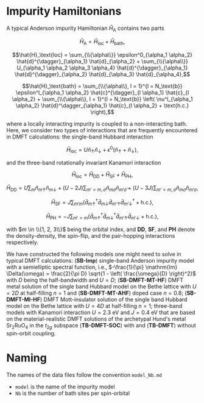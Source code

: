 # Impurity Hamiltonians

A typical Anderson impurity Hamiltonian $\hat{H}_{\text{A}}$ contains two parts

```math
\hat{H}_{\text{A}} = \hat{H}_{\text{loc}} + \hat{H}_{\text{bath}}, 
```

```math
\hat{H}_\text{loc} = \sum_{\\{\alpha\\}} \epsilon^0_{\alpha_1 \alpha_2} \hat{d}^{\dagger}_{\alpha_1} \hat{d}_{\alpha_2} + \sum_{\\{\alpha\\}} U_{\alpha_1 \alpha_2 \alpha_3 \alpha_4} \hat{d}^{\dagger}_{\alpha_1} \hat{d}^{\dagger}_{\alpha_2} \hat{d}_{\alpha_3} \hat{d}_{\alpha_4},
```

```math
\hat{H}_\text{bath} = \sum_{\\{\alpha\\}, l = 1}^{l = N_\text{b}} \epsilon^l_{\alpha_1 \alpha_2} \hat{c}^{\dagger}_{l \alpha_1} \hat{c}_{l \alpha_2} + \sum_{\\{\alpha\\}, l = 1}^{l = N_\text{b}} \left( \nu^l_{\alpha_1 \alpha_2} \hat{d}^\dagger_{\alpha_1} \hat{c}_{l \alpha_2} + \text{h.c.} \right),
```

where a locally interacting impurity is coupled to a non-interacting bath. Here, we consider two types of interactions that are frequently encountered in DMFT calculations: the single-band Hubbard interaction

```math
\hat{H}_\text{loc} = U \hat{n}_{\uparrow} \hat{n}_{\downarrow} + \epsilon^0 \left( \hat{n}_{\uparrow} + \hat{n}_{\downarrow} \right),
```

and the three-band rotationally invariant Kanamori interaction

```math
\hat{H}_\text{loc} = \hat{H}_\text{DD} + \hat{H}_\text{SF} +\hat{H}_\text{PH},
```

```math
\hat{H}_\text{DD} = U \sum_m \hat{n}_{m \uparrow} \hat{n}_{m \downarrow} + (U - 2 J) \sum_{m' > m, \sigma} \hat{n}_{m \sigma} \hat{n}_{m' \bar{\sigma}} + (U - 3 J) \sum_{m' > m, \sigma} \hat{n}_{m \sigma} \hat{n}_{m' \sigma},
```

```math
\hat{H}_\text{SF} = J \sum_{m' m} \left( \hat{d}^\dagger_{m \uparrow} \hat{d}_{m \downarrow} \hat{d}_{m' \uparrow} \hat{d}^\dagger_{m' \downarrow} + \text{h.c.} \right),
```

```math
\hat{H}_\text{PH} = -J \sum_{m' > m} \left( \hat{d}^\dagger_{m \uparrow} \hat{d}^\dagger_{m \downarrow} \hat{d}_{m' \uparrow} \hat{d}_{m' \downarrow} + \text{h.c.} \right),
```

with $m \in \\{1, 2, 3\\}$ being the orbital index, and **DD**, **SF**, and **PH** denote the density-density, the spin-flip, and the pair-hopping interactions respectively.

We have constructed the following models one might need to solve in typical DMFT calculations:
(**SB-Imp**) single-band Anderson impurity model with a semielliptic spectral function, i.e., $-\frac{1}{\pi} \mathrm{Im} \Delta(\omega) = \frac{2}{\pi D} \sqrt{1 - \left( \frac{\omega}{D} \right)^2}$ with $D$ being the half-bandwidth and $U = D$;
(**SB-DMFT-MT-HF**) DMFT metal solution of the single band Hubbard model on the Bethe lattice with $U = 2 D$ at half-filling $n = 1$ and
(**SB-DMFT-MT-AHF**) doped case $n = 0.8$;
(**SB-DMFT-MI-HF**) DMFT Mott-insulator solution of the single band Hubbard model on the Bethe lattice with $U = 4 D$ at half-filling $n = 1$;
three-band models with Kanamori interaction $U = 2.3\ \text{eV}$ and $J = 0.4\ \text{eV}$ that are based on the material-realistic DMFT solutions of the archetypal Hund's metal Sr<sub>2</sub>RuO<sub>4</sub> in the $t_{2 g}$ subspace (**TB-DMFT-SOC**) with and (**TB-DMFT**) without spin-orbit coupling.

# Naming

The names of the data files follow the convention `model_Nb.md`

* `model` is the name of the impurity model
* `Nb` is the number of bath sites per spin-orbital
